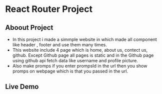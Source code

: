 # React Router Project

## Aboout Project 
- In this project i made a simmple website in which made all component like header , footer and use them many times.
- This website include 4 page which is home, about us, contect us, github. Except Github page all pages is static and in the Github page using github api fetch data like username and profile picture.
- Also make promps if you enter prompsId in the url then you show promps on webpage which is that you passed in the url.

## Live Demo
